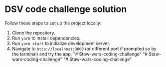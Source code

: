# DSV code challenge solution

Follow these steps to set up the project locally:

1. Clone the repository.
2. Run `yarn` to install dependencies.
3. Run `yarn start` to initialize development server.
4. Navigate to `http://localhost:3000` (or different port if prompted so by the terminal) and try the app.
"# Staw-wars-coding-challenge" 
"# Staw-wars-coding-challenge" 
"# Staw-wars-coding-challenge" 
